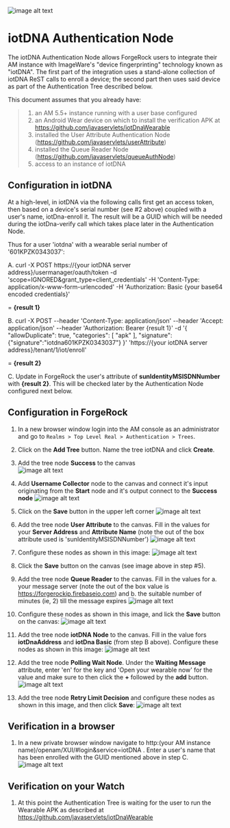 ![image alt text](./images/logo.png)

# iotDNA Authentication Node

The iotDNA Authentication Node allows ForgeRock users to integrate their AM instance with ImageWare's "device fingerprinting" technology known as "iotDNA". The first part of the integration uses a stand-alone collection of iotDNA ReST calls to enroll a device; the second part then uses said device as part of the Authentication Tree described below.

This document assumes that you already have:
> 1. an AM 5.5+ instance running with a user base configured
> 2. an Android Wear device on which to install the verification APK at https://github.com/javaservlets/iotDnaWearable
> 3. installed the User Attribute Authentication Node (https://github.com/javaservlets/userAttribute)
> 4. installed the Queue Reader Node (https://github.com/javaservlets/queueAuthNode)
> 5. access to an instance of iotDNA

## Configuration in iotDNA

At a high-level, in iotDNA via the following calls first get an access token, then based on a device's serial number (see #2 above) coupled with a user's name, iotDna-enroll it. The result will be a GUID which will be needed during the iotDna-verify call which takes place later in the Authentication Node. 

Thus for a user 'iotdna' with a wearable serial number of '601KPZK0343037':

A. curl -X POST https://{your iotDNA server address}/usermanager/oauth/token -d 'scope=IGNORED&grant_type=client_credentials' -H 'Content-Type: application/x-www-form-urlencoded' -H 'Authorization: Basic {your base64 encoded credentials}'

= **{result 1}**

B. curl -X POST --header 'Content-Type: application/json' --header 'Accept: application/json' --header 'Authorization: Bearer {result 1}' -d '{ "allowDuplicate": true, "categories": [ "apk" ], "signature": {"signature":"iotdna601KPZK0343037"} }' 'https://{your iotDNA server address}/tenant/1/iot/enroll'

= **{result 2}**

C. Update in ForgeRock the user's attribute of **sunIdentityMSISDNNumber** with **{result 2}**. This will be checked later by the Authentication Node configured next below.

## Configuration in ForgeRock

1. In a new browser window login into the AM console as an administrator and go to `Realms > Top Level Real > Authentication > Trees`.

2. Click on the **Add Tree** button. Name the tree iotDNA and click **Create**.

3. Add the tree node **Success** to the canvas<br/>
![image alt text](./images/1a.png)

4. Add **Username Collector** node to the canvas and connect it's input originating from the **Start** node and it's output connect to the **Success node**
![image alt text](./images/4.png)

5. Click on the **Save** button in the upper left corner
![image alt text](./images/5.png)

6. Add the tree node **User Attribute** to the canvas. Fill in the values for your **Server Address** and **Attribute Name** (note the out of the box attribute used is 'sunIdentityMSISDNNumber')
![image alt text](./images/6.png)

7. Configure these nodes as shown in this image:
![image alt text](./images/7.png)

8. Click the **Save** button on the canvas (see image above in step #5).

9. Add the tree node **Queue Reader** to the canvas. Fill in the values for a. your message server (note the out of the box value is https://forgerockip.firebaseio.com) and b. the suitable number of minutes (ie, 2) till the message expires
![image alt text](./images/9.png)

10. Configure these nodes as shown in this image, and lick the **Save** button on the canvas:
![image alt text](./images/10.png)

11. Add the tree node **iotDNA Node** to the canvas. Fill in the value fors **iotDnaAddress** and **iotDna Basic** (from step B above). Configure these nodes as shown in this image:
![image alt text](./images/11a.png)

12. Add the tree node **Polling Wait Node**. Under the **Waiting Message** attribute, enter 'en' for the key and 'Open your wearable now' for the value and make sure to then click the **+** followed by the **add** button.
![image alt text](./images/12.png)

13. Add the tree node **Retry Limit Decision** and configure these nodes as shown in this image, and then click **Save**:
![image alt text](./images/13.png)


## Verification in a browser
1. In a new private browser window navigate to http:(your AM instance name)/openam/XUI/#login&service=iotDNA . Enter a user's name that has been enrolled with the GUID mentioned above in step C.
 ![image alt text](./images/14.png)


## Verification on your Watch
1. At this point the Authentication Tree is waiting for the user to run the Wearable APK as described at https://github.com/javaservlets/iotDnaWearable
